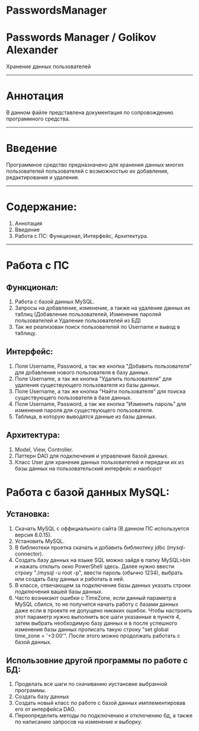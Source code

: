 # PasswordsManager
# Passwords Manager / Golikov Alexander 
Хранение данных пользователей
***
# Аннотация
В данном файле представлена документация по сопровождению программного средства.
***
# Введение
Программное средство предназначено для хранения данных многих пользователей 
пользователей с возможностью их добавления, редактирования и удаления.
***
# Содержание:
  1) Аннотация
  2) Введение
  3) Работа с ПС: Функционал, Интерфейс, Архитектура.
***
# Работа с ПС
  
  ## Функционал:
  1) Работа с базой данных MySQL.
  2) Запросы на добавление, изменение, а также на удаление данных их таблиц (Добавление пользователей, Изменение паролей пользователей и Удаление пользователей из БД)
  3) Так же реализован поиск пользователей по Username и вывод в таблицу.
  
  ## Интерфейс:
  1) Поля Username, Password, а так же кнопка "Добавить пользователя" для добавления нового пользователя в базу данных.
  2) Поле Username, а так же кнопка "Удалить пользователя" для удаления существующего пользователя из базы данных.
  3) Поле Username, а так же кнопка "Найти пользователя" для поиска существующего пользователя в базе данных.
  4) Поля Username, Password, а так же кнопка "Изменить пароль" для изменения пароля для существующего пользователя.
  5) Таблица, в которую выводятся данные из базы данных.
  
  ## Архитектура:
  1) Model, View, Controller.
  2) Паттерн DAO для подключения и управления базой данных.
  3) Класс User для хранения данных пользователей и передачи их из базы данных на пользовательский интерфейс и наоборот
  
# Работа с базой данных MySQL:

  ## Установка:
  1) Скачать MySQL с оффициального сайта (В данном ПС используется версия 8.0.15).
  2) Установить MySQL.
  3) В библиотеки проетка скачать и добавить библиотеку jdbc (mysql-connector).
  4) Создать базу данных на языке SQL можно зайдя в папку MySQL>bin и нажать отклыть окно PowerShell здесь. Далее нужно ввести строку "./mysql -u root -p", ввести пароль (обычно 1234), выбрать или создать базу данных и работать в ней.
  5) В классе, отвечающем за подключение базы данных указать строки подключения вашей базы данных.
  6) Часто возникают ошибки с TimeZone, если данный параметр в MySQL сбился, то не получится начать работу с базами данных даже если в проекте не допущено никаких ошибок. Чтобы настроить этот параметр нужно выполнить все шаги указанные в пункте 4, затем выбрать необходимую базу данных и в после успешного изменения базы данных прописать такую строку "set global time_zone = '+3:00'". После этого можно продолжать работать с базой данных.
  
  ## Использовние другой программы по работе с БД:
  1) Проделать все шаги по скачиванию иустановке выбранной программы.
  2) Создать базу данных
  3) Создать новый класс по работе с базой данных имплементировав его от интерфейса DAO.
  4) Переопределить методы по подключению и отключению бд, а также по написанию запросов на изменение и выборку.
  
